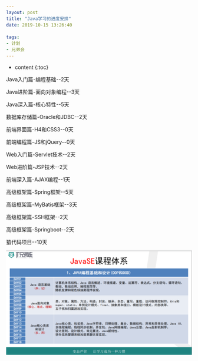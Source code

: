 ```yaml
---
layout: post
title: "Java学习的进度安排"
date: 2019-10-15 13:26:40

tags:
- 计划
- 兄弟会
---
```

* content
{:toc}

Java入门篇-编程基础--2天

Java进阶篇-面向对象编程--3天

Java深入篇-核心特性--5天

数据库存储篇-Oracle和JDBC--2天

前端界面篇-H4和CSS3--0天

前端编程篇-JS和jQuery--0天

Web入门篇-Servlet技术--2天

Web进阶篇-JSP技术--2天

前端深入篇-AJAX编程--1天

高级框架篇-Spring框架--5天

高级框架篇-MyBatis框架--3天

高级框架篇-SSH框架--2天

高级框架篇-Springboot--2天

猿代码项目--10天











![JavaSE.png](/assets/blog/JavaSE.png)








